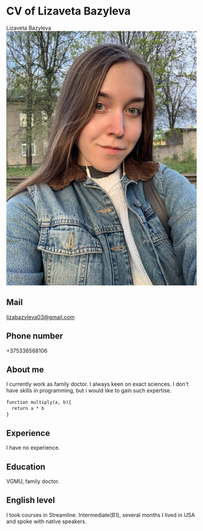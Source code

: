 # CV of Lizaveta Bazyleva
Lizaveta Bazyleva
![alt text](https://github.com/Lizaveta03/rsschool-cv/blob/gh-pages/images/avatar.jpeg?raw=true)
## Mail
lizabazyleva03@gmail.com
## Phone number 
+375336568106
## About me
I currently work as family doctor. I always keen on exact sciences. 
I don't have skills in programming, but i would like to gain such expertise.
```
function multiply(a, b){
  return a * b
}
```
## Experience
I have no experience.
## Education
VGMU, family doctor.
## English level
I took courses in Streamline. Intermediate(B1), several months I lived in USA and spoke with native speakers.